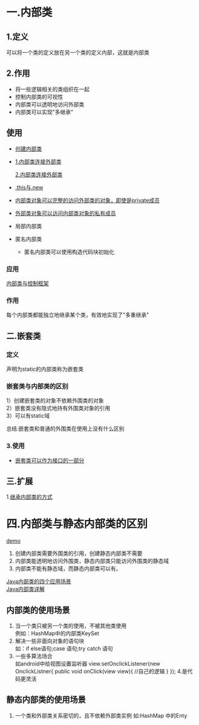 # 一.内部类
## 1.定义
可以将一个类的定义放在另一个类的定义内部，这就是内部类
## 2.作用
+ 将一些逻辑相关的类组织在一起
+ 控制内部类的可视性
+ 内部类可以透明地访问外部类
+ 内部类可以实现"多继承"



## 使用
+ [创建内部类](/Users/xuyabo/Documents/java/thinkingInJavaPractice/src/main/java/innerClass/EX1_BaseUse1.java)
+ [1.内部类连接外部类](/Users/xuyabo/Documents/java/thinkingInJavaPractice/src/main/java/innerClass/EX3_LinkToOuterClass.java)  

  [2.内部类连接外部类](/Users/xuyabo/Documents/java/thinkingInJavaPractice/src/main/java/innerClass/EX7_LinkToOuterClass.java)
+ [.this与.new](/Users/xuyabo/Documents/java/thinkingInJavaPractice/src/main/java/innerClass/EX5_CreatInnerClass.java)
+ [内部类对象可以完整的访问外部类的对象，即使是private成员](/Users/xuyabo/Documents/java/thinkingInJavaPractice/src/main/java/innerClass/EX7_LinkToOuterClass.java)
+ [外部类对象可以访问内部类对象的私有成员](/Users/xuyabo/Documents/java/thinkingInJavaPractice/src/main/java/innerClass/EX8_OuterClassLinkInner.java)
+ 局部内部类
+ 匿名内部类
  + 匿名内部类可以使用构造代码块初始化
 ### 应用
  [内部类与控制框架](/Users/xuyabo/Documents/java/thinkingInJavaPractice/src/main/java/interfaces/ex_controler/GreenhouseControler.java)

### 作用  
每个内部类都能独立地继承某个类，有效地实现了"多重继承"
## 二.嵌套类
### 定义
声明为static的内部类称为嵌套类
### 嵌套类与内部类的区别  
1）创建嵌套类的对象不依赖外围类的对象  
2）嵌套类没有隐式地持有外围类对象的引用  
3）可以有static域

总结:嵌套类和普通的外围类在使用上没有什么区别

### 3.使用
+ [嵌套类可以作为接口的一部分](/Users/xuyabo/Documents/java/thinkingInJavaPractice/src/main/java/innerClass/EX20_InterfaceNestedClass.java)


## 三.扩展
1.[继承内部类的方式](/Users/xuyabo/Documents/java/thinkingInJavaPractice/src/main/java/innerClass/EX26_InheritClass.java)

# 四.内部类与静态内部类的区别
[demo](/Users/xuyabo/Documents/java/thinkingInJavaPractice/src/main/java/innerClass/diffInnerAndNested/Diff.java)
1. 创建内部类需要外围类的引用，创建静态内部类不需要
2. 内部类能透明地访问外围类，静态内部类只能访问外围类的静态域
3. 内部类不能有静态域，而静态内部类可以有。

[Java内部类的四个应用场景](http://blog.csdn.net/hivon/article/details/606312)  
[Java内部类详解](https://www.jianshu.com/p/e385ce41ca5b)
## 内部类的使用场景
1. 当一个类只被另一个类的使用，不被其他类使用  
  例如：HashMap中的内部类KeySet
2. 解决一些非面向对象的语句块  
  如：if else语句;case 语句;try catch 语句
3. 一些多算法场合  
  如android中给视图设置监听器
  view.setOnclickListener(new OnclickListner{
       public void onClick(view view){
           //自己的逻辑
       }
  });
4.是代码更灵活

## 静态内部类的使用场景  
1. 一个类和外部类关系密切的，且不依赖外部类实例
 如:HashMap 中的Enty
